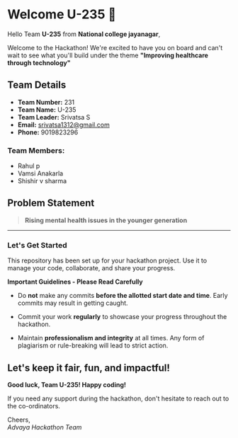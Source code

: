 # Welcome U-235 👋

Hello Team **U-235** from **National college jayanagar**,

Welcome to the Hackathon! We're excited to have you on board and can't wait to see what you'll build under the theme **"Improving healthcare through technology"** 

## Team Details

- **Team Number:** 231  
- **Team Name:** U-235
- **Team Leader:** Srivatsa S  
- **Email:** srivatsa1312@gmail.com  
- **Phone:** 9019823296  

### Team Members:
- Rahul p 
- Vamsi Anakarla 
- Shishir v sharma 

## Problem Statement

> **Rising mental health issues in the younger generation**

---

### Let's Get Started 

This repository has been set up for your hackathon project. Use it to manage your code, collaborate, and share your progress.

**Important Guidelines - Please Read Carefully**

- Do **not** make any commits **before the allotted start date and time**. Early commits may result in getting caught.
- Commit your work **regularly** to showcase your progress throughout the hackathon.

- Maintain **professionalism and integrity** at all times. Any form of plagiarism or rule-breaking will lead to strict action.

Let's keep it fair, fun, and impactful! 
---

**Good luck, Team U-235! Happy coding!**

If you need any support during the hackathon, don't hesitate to reach out to the co-ordinators.

Cheers,  
_Advaya Hackathon Team_